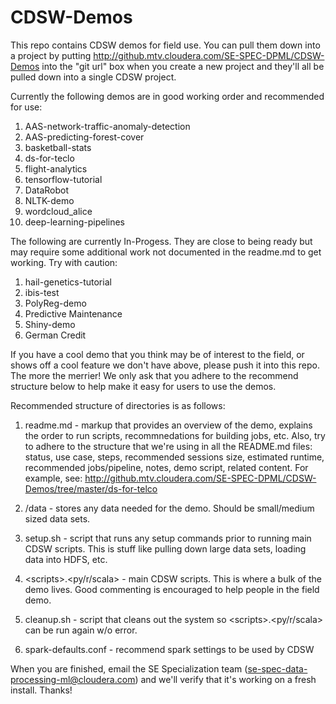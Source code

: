 # CDSW-Demos
This repo contains CDSW demos for field use. You can pull them down into a project by putting http://github.mtv.cloudera.com/SE-SPEC-DPML/CDSW-Demos into the "git url" box when you create a new project and they'll all be pulled down into a single CDSW project.

Currently the following demos are in good working order and recommended for use:

1. AAS-network-traffic-anomaly-detection
1. AAS-predicting-forest-cover
1. basketball-stats
1. ds-for-teclo
1. flight-analytics
1. tensorflow-tutorial
1. DataRobot 
1. NLTK-demo 
1. wordcloud_alice 
1. deep-learning-pipelines

The following are currently In-Progess. They are close to being ready but may require some additional work not documented in the readme.md to get working. Try with caution:

1. hail-genetics-tutorial
1. ibis-test
1. PolyReg-demo 
1. Predictive Maintenance 
1. Shiny-demo
1. German Credit 

If you have a cool demo that you think may be of interest to the field, or shows off a cool feature we don't have above, please push it into this repo. The more the merrier! We only ask that you adhere to the recommend structure below to help make it easy for users to use the demos. 

Recommended structure of directories is as follows: 

1. readme.md - markup that provides an overview of the demo, explains the order to run scripts, recommnedations for building jobs, etc. Also, try to adhere to the structure that we're using in all the README.md files: status, use case, steps, recommended sessions size, estimated runtime, recommended jobs/pipeline, notes, demo script, related content. For example, see: http://github.mtv.cloudera.com/SE-SPEC-DPML/CDSW-Demos/tree/master/ds-for-telco 

1. /data - stores any data needed for the demo. Should be small/medium sized data sets. 

1. setup.sh - script that runs any setup commands prior to running main CDSW scripts. This is stuff like pulling down large data sets, loading data into HDFS, etc. 

1. \<scripts\>.\<py/r/scala\> - main CDSW scripts. This is where a bulk of the demo lives. Good commenting is encouraged to help people in the field demo. 

1. cleanup.sh - script that cleans out the system so \<scripts\>.\<py/r/scala\> can be run again w/o error. 

1. spark-defaults.conf - recommend spark settings to be used by CDSW

When you are finished, email the SE Specialization team (se-spec-data-processing-ml@cloudera.com) and we'll verify that it's working on a fresh install. Thanks!
